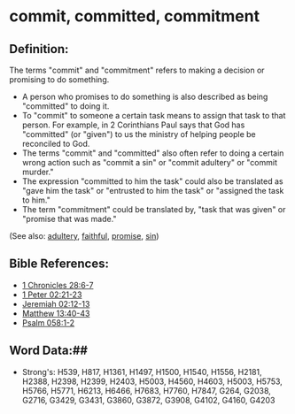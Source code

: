 # commit, committed, commitment #

## Definition: ##

The terms "commit" and "commitment" refers to making a decision or promising to do something. 

* A person who promises to do something is also described as being "committed" to doing it.
* To "commit" to someone a certain task means to assign that task to that person. For example, in 2 Corinthians Paul says that God has "committed" (or "given") to us the ministry of helping people be reconciled to God.
* The terms "commit" and "committed" also often refer to doing a certain wrong action such as "commit a sin" or "commit adultery" or "commit murder."
* The expression "committed to him the task" could also be translated as "gave him the task" or "entrusted to him the task" or "assigned the task to him."
* The term "commitment" could be translated by, "task that was given" or "promise that was made."

(See also: [adultery](../kt/adultery.md), [faithful](../kt/faithful.md), [promise](../kt/promise.md), [sin](../kt/sin.md))

## Bible References: ##

* [1 Chronicles 28:6-7](rc://en/tn/help/1ch/28/06)
* [1 Peter 02:21-23](rc://en/tn/help/1pe/02/21)
* [Jeremiah 02:12-13](rc://en/tn/help/jer/02/12)
* [Matthew 13:40-43](rc://en/tn/help/mat/13/40)
* [Psalm 058:1-2](rc://en/tn/help/psa/058/001)

## Word Data:##

* Strong's: H539, H817, H1361, H1497, H1500, H1540, H1556, H2181, H2388, H2398, H2399, H2403, H5003, H4560, H4603, H5003, H5753, H5766, H5771, H6213, H6466, H7683, H7760, H7847, G264, G2038, G2716, G3429, G3431, G3860, G3872, G3908, G4102, G4160, G4203

